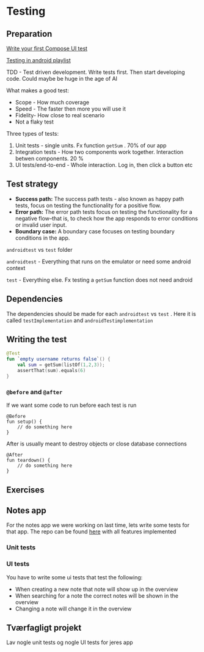 # Testing



## Preparation

[Write your first Compose UI test](https://www.youtube.com/watch?v=JyUJZvJ-OV8)



[Testing in android playlist](https://www.youtube.com/watch?v=EkfVL5vCDmo&list=PLQkwcJG4YTCSYJ13G4kVIJ10X5zisB2Lq&index=1)







TDD - Test driven development. Write tests first. Then start developing code. Could maybe be huge in the age of AI



What makes a good test:

- Scope - How much coverage 
- Speed - The faster then more you will use it
- Fidelity- How close to real scenario
- Not a flaky test



Three types of tests:

1. Unit tests - single units. Fx function `getSum` . 70% of our app
2. Integration tests - How two components work together. Interaction betwen components. 20 %
3. UI tests/end-to-end - Whole interaction. Log in, then click a button etc



## Test strategy

- **Success path:** The success path tests - also known as happy path tests, focus on testing the functionality for a positive flow.
- **Error path:** The error path tests focus on testing the  functionality for a negative flow–that is, to check how the app responds to error conditions or invalid user input.
- **Boundary case:** A boundary case focuses on testing boundary conditions in the app. 



`androidtest` vs `test` folder

`androidtest` - Everything that runs on the emulator or need some android context

`test` - Everything else. Fx testing a `getSum` function does not need android



## Dependencies

The dependencies should be made for each `androidtest` vs `test` . Here it is called `testImplementation` and `androidTestimplementation`





## Writing the test



```kotlin
@Test
fun `empty username returns false`() {
	val sum = getSum(listOf(1,2,3));
	assertThat(sum).equals(6)
}
```



### `@before` and `@after`

If we want some code to run before each test is run

```
@Before
fun setup() {
	// do something here
}
```



After is usually meant to destroy objects or close database connections

```
@After
fun teardown() {
	// do something here
}
```









## Exercises



## Notes app

For the notes app we were working on last time, lets write some tests for that app. The repo can be found [here](https://github.com/behu-kea/ita-23-2-sem-code/tree/for-testing-lecture/noteapp) with all features implemented



### Unit tests





### UI tests

You have to write some ui tests that test the following:

- When creating a new note that note will show up in the overview
- When searching for a note the correct notes will be shown in the overview
- Changing a note will change it in the overview







## Tværfagligt projekt

Lav nogle unit tests og nogle UI tests for jeres app



